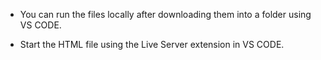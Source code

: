 
* You can run the files locally after downloading them into a folder using VS CODE. 


* Start the HTML file using the Live Server extension in VS CODE.


